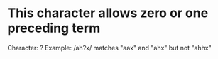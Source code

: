 # This character allows zero or one preceding term

Character: ?
Example: /ah?x/ matches "aax" and "ahx" but not "ahhx"